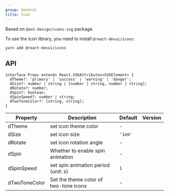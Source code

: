 ```yaml
---
group: General
title: Icon
---
```


Based on `@ant-design/icons-svg` package.

To use the icon library, you need to install `@react-devui/icons`:

```bash
yarn add @react-devui/icons
```

## API

```tsx
interface Props extends React.SVGAttributes<SVGElement> {
  dTheme?: 'primary' | 'success' | 'warning' | 'danger';
  dSize?: number | string | [number | string, number | string];
  dRotate?: number;
  dSpin?: boolean;
  dSpinSpeed?: number | string;
  dTwoToneColor?: [string, string];
}
```

<!-- prettier-ignore-start -->
| Property | Description | Default | Version | 
| --- | --- | --- | --- | 
| dTheme | set icon theme color | - | |
| dSize | set icon size | `'1em'` | |
| dRotate | set icon rotation angle | - | |
| dSpin | Whether to enable spin animation | - | |
| dSpinSpeed | set spin animation period (unit: s) | `1` | |
| dTwoToneColor | Set the theme color of two-tone icons | - | |
<!-- prettier-ignore-end -->
